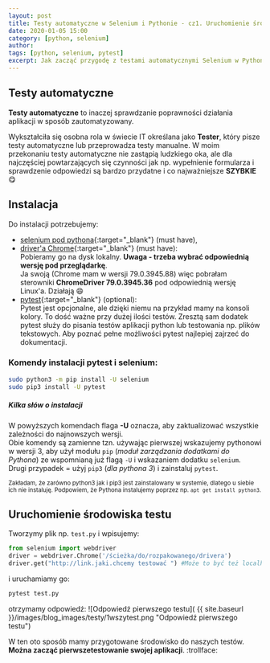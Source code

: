 ```yaml
---
layout: post
title: Testy automatyczne w Selenium i Pythonie - cz1. Uruchomienie środowiska testowego
date: 2020-01-05 15:00
category: [python, selenium]
author: 
tags: [python, selenium, pytest]
excerpt: Jak zacząć przygodę z testami automatycznymi Selenium w Pythonie
---
```

## Testy automatyczne
**Testy automatyczne** to inaczej sprawdzanie poprawności działania aplikacji w sposób zautomatyzowany. 

Wykształciła się osobna rola w świecie IT określana jako **Tester**, który pisze testy automatyczne lub przeprowadza testy manualne. W moim przekonaniu testy automatyczne nie zastąpią ludzkiego oka, ale dla najczęściej powtarzających się czynności jak np. wypełnienie formularza i sprawdzenie odpowiedzi są bardzo przydatne i co najważniejsze **SZYBKIE** :yum:

## Instalacja
Do instalacji potrzebujemy:
- [selenium pod pythona](https://selenium-python.readthedocs.io){:target="_blank"} (must have), 
- [driver'a Chrome](https://chromedriver.chromium.org){:target="_blank"} (must have):  
  Pobieramy go na dysk lokalny. **Uwaga - trzeba wybrać odpowiednią wersję pod przeglądarkę**.  
  Ja swoją (Chrome mam w wersji 79.0.3945.88) więc pobrałam sterowniki **ChromeDriver 79.0.3945.36** pod odpowiednią wersję Linux'a. Działają :smile:
- [pytest](https://docs.pytest.org/en/latest/contents.html){:target="_blank"} (optional):  
  Pytest jest opcjonalne, ale dzięki niemu na przykład mamy na konsoli kolory. To dość ważne przy dużej ilości testów. Zresztą sam dodatek pytest służy do pisania testów aplikacji python lub testowania np. plików tekstowych. Aby poznać pełne możliwości pytest najlepiej zajrzeć do dokumentacji.

### Komendy instalacji pytest i selenium:
```bash
sudo python3 -m pip install -U selenium
sudo pip3 install -U pytest
```

##### Kilka słów o instalacji
W powyższych komendach flaga **-U** oznacza, aby zaktualizować wszystkie zależności do najnowszych wersji.  
Obie komendy są zamienne tzn. używając pierwszej wskazujemy pythonowi w wersji 3, aby użył modułu `pip` (_moduł zarządzania dodatkami do Pythona_) ze wspomnianą już flagą `-U` i wskazaniem dodatku `selenium`.  
Drugi przypadek = użyj `pip3` (_dla pythona 3_) i zainstaluj `pytest`.

<small>Zakładam, że zarówno python3 jak i pip3 jest zainstalowany w systemie, dlatego u siebie ich nie instaluję. Podpowiem, że Pythona instalujemy poprzez np. `apt get install python3`.</small>

## Uruchomienie środowiska testu
Tworzymy plik np. `test.py` i wpisujemy:
```python
from selenium import webdriver
driver = webdriver.Chrome('/ścieżka/do/rozpakowanego/drivera')
driver.get("http://link.jaki.chcemy testować ") #Może to być też localhost
```

i uruchamiamy go:
```bash
pytest test.py
```
otrzymamy odpowiedź:
![Odpowiedź pierwszego testu]( {{ site.baseurl }}/images/blog_images/testy/1wszytest.png "Odpowiedź pierwszego testu")

W ten oto sposób mamy przygotowane środowisko do naszych testów. **Można zacząć pierwszetestowanie swojej aplikacji**. :trollface: